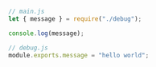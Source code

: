```javascript
// main.js
let { message } = require("./debug");

console.log(message);
```

```javascript
// debug.js
module.exports.message = "hello world";
```